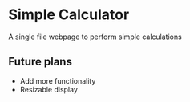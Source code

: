 # Simple Calculator

A single file webpage to perform simple calculations

## Future plans
* Add more functionality
* Resizable display
